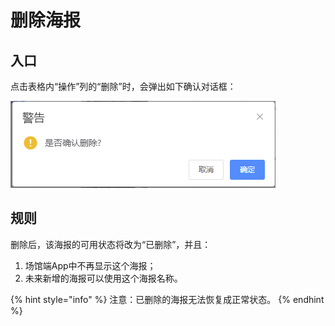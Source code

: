 # 删除海报

## 入口

点击表格内“操作”列的“删除”时，会弹出如下确认对话框：

![删除海报](<../../../.gitbook/assets/image (6).png>)

## 规则

删除后，该海报的可用状态将改为“已删除”，并且：

1. 场馆端App中不再显示这个海报；
2. 未来新增的海报可以使用这个海报名称。

{% hint style="info" %}
注意：已删除的海报无法恢复成正常状态。
{% endhint %}

